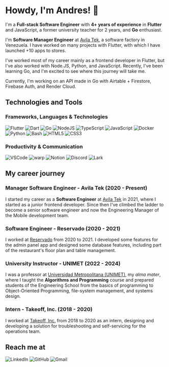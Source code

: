 # Howdy, I'm Andres! 👋

I'm a **Full-stack Software Engineer** with **4+ years of experience** in **Flutter** and JavaScript, a former university teacher for 2 years, and **Go** enthusiast.

I'm **Software Manager Engineer** at [Avila Tek](https://avilatek.com/), a software factory in Venezuela. I have worked on many projects with Flutter, with which I have launched +10 apps to stores.

I've worked most of my career mainly as a frontend developer in Flutter, but I've also worked with Node.JS, Python, and JavaScript. Recently, I've been learning Go, and I'm excited to see where this journey will take me.

Currently, I'm working on an API made in Go with Airtable + Firestore, Firebase Auth, and Render Cloud.

## Technologies and Tools

### Frameworks, Languages & Technologies

<p>
    <img alt="Flutter" src="https://img.shields.io/badge/-Flutter-31B9F6?style=flat&logo=Flutter&logoColor=white&link=https://flutter.dev/" />
    <img alt="Dart" src="https://img.shields.io/badge/-Dart-0175C2?style=flat&logo=dart&logoColor=white&link=https://dart.dev/" />
    <img alt="Go" src="https://img.shields.io/badge/-Go-00ADD8?style=flat&logo=go&logoColor=white&link=https://go.dev/" />
    <img alt="NodeJS" src="https://img.shields.io/badge/-NodeJS-339933?style=flat&logo=node.js&logoColor=white&link=https://nodejs.org/" />
    <img alt="TypeScript" src="https://img.shields.io/badge/-TypeScript-3178C6?style=flat&logo=typescript&logoColor=white&link=https://www.typescriptlang.org/" />
    <img alt="JavaScript" src="https://img.shields.io/badge/-JavaScript-F7DF1E?style=flat&logo=javascript&logoColor=black&link=https://developer.mozilla.org/en-US/docs/Web/JavaScript" />
    <img alt="Docker" src="https://img.shields.io/badge/-Docker-2496ED?style=flat&logo=docker&logoColor=white&link=https://www.docker.com/" />
    <img alt="Python" src="https://img.shields.io/badge/-Python-3776AB?style=flat&logo=python&logoColor=white&link=https://www.python.org/" />
    <img alt="Bash" src="https://img.shields.io/badge/-Bash-4EAA25?style=flat&logo=gnu-bash&logoColor=white&link=https://www.gnu.org/software/bash/" />
    <img alt="HTML5" src="https://img.shields.io/badge/-HTML5-E34F26?style=flat&logo=html5&logoColor=white&link=https://developer.mozilla.org/en-US/docs/Web/HTML" />
    <img alt="CSS3" src="https://img.shields.io/badge/-CSS3-1572B6?style=flat&logo=css3&logoColor=white&link=https://developer.mozilla.org/en-US/docs/Web/CSS" />
</p>

### Productivity & Communication

<p>
    <img alt="VSCode" src="https://img.shields.io/badge/-VSCode-007ACC?style=flat&logo=vsc&logoColor=white&link=https://code.visualstudio.com/" />
    <img alt="warp" src="https://img.shields.io/badge/-warp-171717?style=flat&logo=warp&logoColor=00E5D4&link=https://warp.dev/" /> 
    <img alt="Notion" src="https://img.shields.io/badge/-Notion-000000?style=flat&logo=notion&logoColor=white&link=https://www.notion.so/" />
    <img alt="Discord" src="https://img.shields.io/badge/-Discord-7289DA?style=flat&logo=discord&logoColor=white&link=https://discord.com/" />
    <img alt="Lark" src="https://img.shields.io/badge/-Lark-3370FF?style=flat&logo=lark&logoColor=white&link=https://lark.app/" />
</p>

## My career journey

### Manager Software Engineer - Avila Tek (2020 - Present)

I started my career as a **Software Engineer** at [Avila Tek](https://avilatek.com/) in 2021, where I started as a junior frontend developer. Since then I've climbed the ladder to become a senior software engineer and now the Engineering Manager of the Mobile development team.

### Software Engineer - Reservado (2020 - 2021) 

I worked at [Reservado](https://reservadoapp.com/) from 2020 to 2021. I developed some features for the admin panel app and designed some database features, including part of the restaurant's floor plan and table management. 

### University Instructor - UNIMET (2022 - 2024) 

I was a professor at [Universidad Metropolitana (UNIMET)](https://www.unimet.edu.ve/), my *alma mater*, where I taught the **Algorithms and Programming** course and prepared students of the Engineering School from the basics of programming to Object-Oriented Programming, file-system management, and systems design. 

### Intern - Takeoff, Inc. (2018 - 2020)

I worked at [Takeoff, Inc.](https://www.takeoff.com/) from 2018 to 2020 as an intern, designing and developing a solution for troubleshooting and self-servicing for the operations team.

## Reach me at

<p>
    <img alt="LinkedIn" src="https://img.shields.io/badge/-LinkedIn-0077B5?style=flat&logo=linkedin&logoColor=white&link=https://www.linkedin.com/in/andres-eloy-pacheco-delgado-40466613a/" />
    <img alt="GitHub" src="https://img.shields.io/badge/-GitHub-181717?style=flat&logo=github&logoColor=white&link=https://github.com/andrespd99" />
    <img alt="Gmail" src="https://img.shields.io/badge/-Gmail-D14836?style=flat&logo=gmail&logoColor=white&link=mailto:andres.epacheco99@gmail.com" />
</p>
